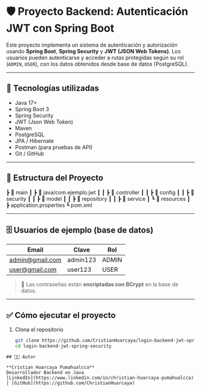# 🛡️ Proyecto Backend: Autenticación JWT con Spring Boot

Este proyecto implementa un sistema de autenticación y autorización usando **Spring Boot**, **Spring Security** y **JWT (JSON Web Tokens)**. Los usuarios pueden autenticarse y acceder a rutas protegidas según su rol (`ADMIN`, `USER`), con los datos obtenidos desde base de datos (PostgreSQL).

---

## 🚀 Tecnologías utilizadas

- Java 17+
- Spring Boot 3
- Spring Security
- JWT (Json Web Token)
- Maven
- PostgreSQL
- JPA / Hibernate
- Postman (para pruebas de API)
- Git / GitHub

---

## 📂 Estructura del Proyecto

┣ 📂 main
┃ ┣ 📂 java/com.ejemplo.jwt
┃ ┃ ┣ 📂 controller
┃ ┃ ┣ 📂 config
┃ ┃ ┣ 📂 security
┃ ┃ ┣ 📂 model
┃ ┃ ┣ 📂 repository
┃ ┃ ┣ 📂 service
┃ ┗ 📂 resources
┃ ┣ application.properties
┗ pom.xml

---

## 🗄️ Usuarios de ejemplo (base de datos)

| Email           | Clave      | Rol   |
|----------------|------------|-------|
| admin@gmail.com | admin123   | ADMIN |
| user@gmail.com  | user123    | USER  |

> 🔐 Las contraseñas están **encriptadas con BCrypt** en la base de datos.

---

## ✅ Cómo ejecutar el proyecto

1. Clona el repositorio
   ```bash
   git clone https://github.com/CristianHuarcaya/login-backend-jwt-spring-security.git
   cd login-backend-jwt-spring-security

```
## 👨‍💻 Autor

**Cristian Huarcaya Pumahualcca**  
Desarrollador Backend en Java  
[LinkedIn](https://www.linkedin.com/in/christian-huarcaya-pumahualcca) | [GitHub](https://github.com/ChristianHuarcaya)





